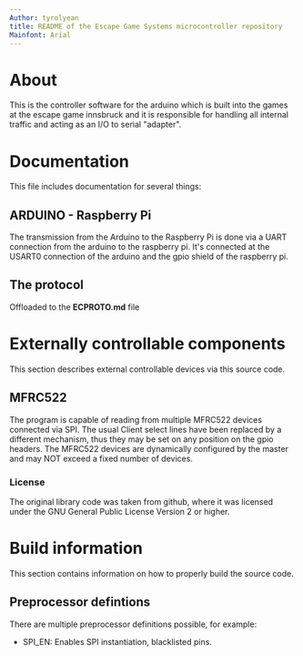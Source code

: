 ```yaml
---
Author: tyrolyean
title: README of the Escape Game Systems microcontroller repository
Mainfont: Arial
---
```


# About

This is the controller software for the arduino which is built into the games
at the escape game innsbruck and it is responsible for handling all internal
traffic and acting as an I/O to serial "adapter".

# Documentation

This file includes documentation for several things:

## ARDUINO - Raspberry Pi

The transmission from the Arduino to the Raspberry Pi is done via a UART
connection from the arduino to the raspberry pi. It's connected  at the USART0 
connection of the arduino and the gpio shield of the raspberry pi.

## The protocol

Offloaded to the **ECPROTO.md** file

# Externally controllable components

This section describes external controllable devices via this source code.

## MFRC522

The program is capable of reading from multiple MFRC522 devices connected via 
SPI. The usual Client select lines have been replaced by a different mechanism,
thus they may be set on any position on the gpio headers. The MFRC522
devices are dynamically configured by the master and may NOT exceed a fixed
number of devices.

### License

The original library code was taken from github, where it was licensed under the
GNU General Public License Version 2 or higher.

# Build information

This section contains information on how to properly build the source code.

## Preprocessor defintions

There are multiple preprocessor definitions possible, for example:

- SPI_EN:
  Enables SPI instantiation, blacklisted pins.
